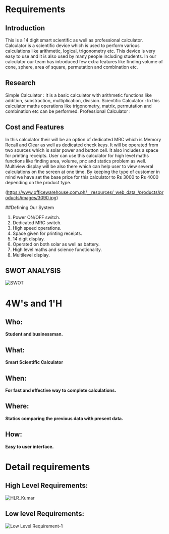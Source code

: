 # Requirements
## Introduction
This is a 14 digit smart scientific as well as professional calculator. Calculator is a scientific device which is used to perform various calculations like arithmetic, logical, trigonometry etc. This device is very easy to use and it is also used by many people including students. In our calculator our team has introduced few extra features like finding volume of cone, sphere, area of square, permutation and combination etc.
 
## Research

Simple Calculator : It is a basic calculator with arithmetic functions like addition, substraction, multiplication, division.
Scientific Calculator : In this calculator maths operations like trigonometry, matrix, permutation and combination etc can be performed.
Professional Calculator : 

## Cost and Features

In this calculator their will be an option of dedicated MRC which is Memory Recall and Clear as well as dedicated check keys. It will be operated from two sources which is solar power and button cell. It also includes a space for printing receipts. User can use this calculator for high level maths functions like finding area, volume, pnc and statics problem as well. Multiview display will be also there which can help user to view several calculations on the screen at one time.
By keeping the type of customer in mind we have set the base price for this calculator to Rs 3000 to Rs 4000 depending on the product type.

(https://www.officewarehouse.com.ph/__resources/_web_data_/products/products/images/3090.jpg)

##Defining Our System

1. Power ON/OFF switch.
2. Dedicated MRC switch.
3. High speed operations.
4. Space given for printing receipts.
5. 14 digit display.
6. Operated on both solar as well as battery.
7. High level maths and science functionality.
8. Multilevel display.




## SWOT ANALYSIS
![SWOT](https://user-images.githubusercontent.com/78853952/107879173-45194f80-6efd-11eb-9be0-072ef642b74a.jpg)

# 4W&#39;s and 1&#39;H

## Who:

**Student and businessman.**

## What:

**Smart Scientific Calculator**

## When:

**For fast and effective way to complete calculations.**

## Where:

**Statics comparing the previous data with present data.**

## How:

**Easy to user interface.**

# Detail requirements
## High Level Requirements:
![HLR_Kumar](https://user-images.githubusercontent.com/78853952/107882697-e65dd100-6f10-11eb-9db7-ae49be69ef2c.jpg)


##  Low level Requirements:
![Low Level Requirement-1](https://user-images.githubusercontent.com/78853952/107882894-da264380-6f11-11eb-9a73-68b4c9754179.jpg)
